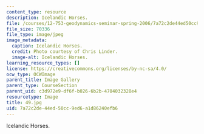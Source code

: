 ```yaml
---
content_type: resource
description: Icelandic Horses.
file: /courses/12-753-geodynamics-seminar-spring-2006/7a72c2de44ed50cc9ed6a1d86240efb6_49.jpg
file_size: 70336
file_type: image/jpeg
image_metadata:
  caption: Icelandic Horses.
  credit: Photo courtesy of Chris Linder.
  image-alt: Icelandic Horses.
learning_resource_types: []
license: https://creativecommons.org/licenses/by-nc-sa/4.0/
ocw_type: OCWImage
parent_title: Image Gallery
parent_type: CourseSection
parent_uid: c3d972e9-df6f-b026-6b2b-4704032328e4
resourcetype: Image
title: 49.jpg
uid: 7a72c2de-44ed-50cc-9ed6-a1d86240efb6
---
```

Icelandic Horses.